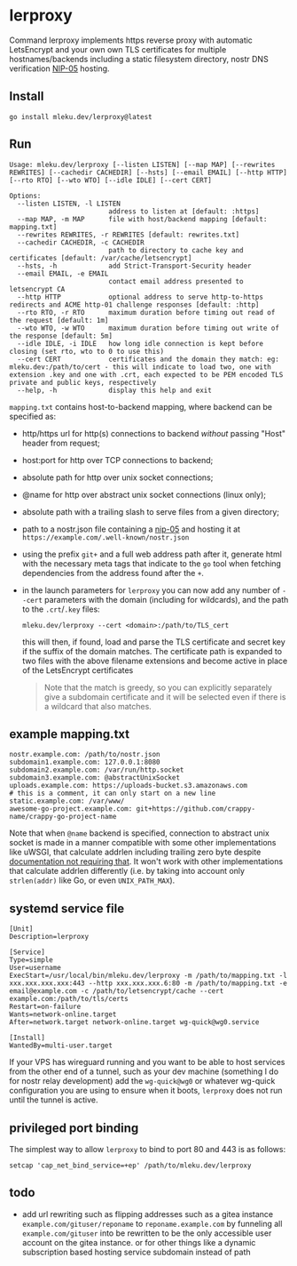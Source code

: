 # lerproxy

Command lerproxy implements https reverse proxy with automatic LetsEncrypt and your own own TLS
certificates for multiple hostnames/backends including a static filesystem directory, nostr
DNS verification [NIP-05](https://github.com/nostr-protocol/nips/blob/master/05.md) hosting.

## Install

	go install mleku.dev/lerproxy@latest

## Run

```
Usage: mleku.dev/lerproxy [--listen LISTEN] [--map MAP] [--rewrites REWRITES] [--cachedir CACHEDIR] [--hsts] [--email EMAIL] [--http HTTP] [--rto RTO] [--wto WTO] [--idle IDLE] [--cert CERT]

Options:
  --listen LISTEN, -l LISTEN
                         address to listen at [default: :https]
  --map MAP, -m MAP      file with host/backend mapping [default: mapping.txt]
  --rewrites REWRITES, -r REWRITES [default: rewrites.txt]
  --cachedir CACHEDIR, -c CACHEDIR
                         path to directory to cache key and certificates [default: /var/cache/letsencrypt]
  --hsts, -h             add Strict-Transport-Security header
  --email EMAIL, -e EMAIL
                         contact email address presented to letsencrypt CA
  --http HTTP            optional address to serve http-to-https redirects and ACME http-01 challenge responses [default: :http]
  --rto RTO, -r RTO      maximum duration before timing out read of the request [default: 1m]
  --wto WTO, -w WTO      maximum duration before timing out write of the response [default: 5m]
  --idle IDLE, -i IDLE   how long idle connection is kept before closing (set rto, wto to 0 to use this)
  --cert CERT            certificates and the domain they match: eg: mleku.dev:/path/to/cert - this will indicate to load two, one with extension .key and one with .crt, each expected to be PEM encoded TLS private and public keys, respectively
  --help, -h             display this help and exit
```

`mapping.txt` contains host-to-backend mapping, where backend can be specified
as:

* http/https url for http(s) connections to backend *without* passing "Host"
  header from request;
* host:port for http over TCP connections to backend;
* absolute path for http over unix socket connections;
* @name for http over abstract unix socket connections (linux only);
* absolute path with a trailing slash to serve files from a given directory;
* path to a nostr.json file containing a
  [nip-05](https://github.com/nostr-protocol/nips/blob/master/05.md) and
  hosting it at `https://example.com/.well-known/nostr.json`
* using the prefix `git+` and a full web address path after it, generate html
  with the necessary meta tags that indicate to the `go` tool when fetching
  dependencies from the address found after the `+`.
* in the launch parameters for `lerproxy` you can now add any number of `--cert` parameters with
  the domain (including for wildcards), and the path to the `.crt`/`.key` files:

      mleku.dev/lerproxy --cert <domain>:/path/to/TLS_cert

  this will then, if found, load and parse the TLS certificate and secret key if the suffix of
  the domain matches. The certificate path is expanded to two files with the above filename
  extensions and become active in place of the LetsEncrypt certificates

  > Note that the match is greedy, so you can explicitly separately give a subdomain
  certificate and it will be selected even if there is a wildcard that also matches.

## example mapping.txt

    nostr.example.com: /path/to/nostr.json
	subdomain1.example.com: 127.0.0.1:8080
	subdomain2.example.com: /var/run/http.socket
	subdomain3.example.com: @abstractUnixSocket
	uploads.example.com: https://uploads-bucket.s3.amazonaws.com
	# this is a comment, it can only start on a new line
	static.example.com: /var/www/
    awesome-go-project.example.com: git+https://github.com/crappy-name/crappy-go-project-name

Note that when `@name` backend is specified, connection to abstract unix socket
is made in a manner compatible with some other implementations like uWSGI, that
calculate addrlen including trailing zero byte despite [documentation not
requiring that](http://man7.org/linux/man-pages/man7/unix.7.html). It won't
work with other implementations that calculate addrlen differently (i.e. by
taking into account only `strlen(addr)` like Go, or even `UNIX_PATH_MAX`).

## systemd service file

```
[Unit]
Description=lerproxy

[Service]
Type=simple
User=username
ExecStart=/usr/local/bin/mleku.dev/lerproxy -m /path/to/mapping.txt -l xxx.xxx.xxx.xxx:443 --http xxx.xxx.xxx.6:80 -m /path/to/mapping.txt -e email@example.com -c /path/to/letsencrypt/cache --cert example.com:/path/to/tls/certs
Restart=on-failure
Wants=network-online.target
After=network.target network-online.target wg-quick@wg0.service

[Install]
WantedBy=multi-user.target
```

If your VPS has wireguard running and you want to be able to host services from the other end of
a tunnel, such as your dev machine (something I do for nostr relay development) add the
`wg-quick@wg0` or whatever wg-quick configuration you are using to ensure when it boots,
`lerproxy` does not run until the tunnel is active.

## privileged port binding

The simplest way to allow `lerproxy` to bind to port 80 and 443 is as follows:

    setcap 'cap_net_bind_service=+ep' /path/to/mleku.dev/lerproxy

## todo

- add url rewriting such as flipping addresses such as a gitea instance
  `example.com/gituser/reponame` to `reponame.example.com` by funneling all
  `example.com/gituser` into be rewritten to be the only accessible user account on the gitea
  instance. or for other things like a dynamic subscription based hosting service subdomain
  instead of path